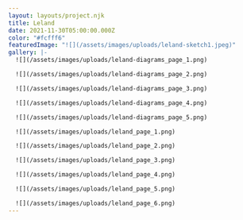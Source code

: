 ```yaml
---
layout: layouts/project.njk
title: Leland
date: 2021-11-30T05:00:00.000Z
color: "#fcfff6"
featuredImage: "![](/assets/images/uploads/leland-sketch1.jpeg)"
gallery: |-
  ![](/assets/images/uploads/leland-diagrams_page_1.png)

  ![](/assets/images/uploads/leland-diagrams_page_2.png)

  ![](/assets/images/uploads/leland-diagrams_page_3.png)

  ![](/assets/images/uploads/leland-diagrams_page_4.png)

  ![](/assets/images/uploads/leland-diagrams_page_5.png)

  ![](/assets/images/uploads/leland_page_1.png)

  ![](/assets/images/uploads/leland_page_2.png)

  ![](/assets/images/uploads/leland_page_3.png)

  ![](/assets/images/uploads/leland_page_4.png)

  ![](/assets/images/uploads/leland_page_5.png)

  ![](/assets/images/uploads/leland_page_6.png)
---
```

